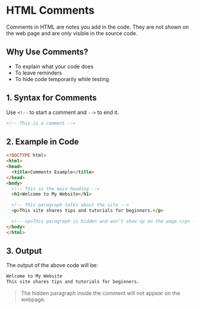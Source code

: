 # HTML Comments

Comments in HTML are notes you add in the code. They are not shown on the web page and are only visible in the source code.

## Why Use Comments?

* To explain what your code does
* To leave reminders
* To hide code temporarily while testing

## 1. Syntax for Comments

Use `<!--` to start a comment and `-->` to end it.

```html
<!-- This is a comment -->
```

## 2. Example in Code

```html
<!DOCTYPE html>
<html>
<head>
  <title>Comments Example</title>
</head>
<body>
  <!-- This is the main heading -->
  <h1>Welcome to My Website</h1>

  <!-- This paragraph talks about the site -->
  <p>This site shares tips and tutorials for beginners.</p>

  <!-- <p>This paragraph is hidden and won’t show up on the page.</p> -->
</body>
</html>
```

## 3. Output

The output of the above code will be:

```txt
Welcome to My Website
This site shares tips and tutorials for beginners.
```

> The hidden paragraph inside the comment will not appear on the webpage.
